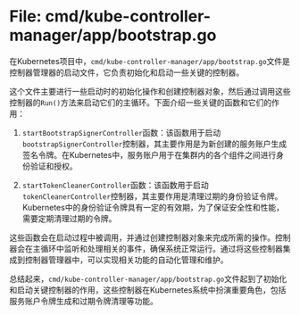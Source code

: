 # File: cmd/kube-controller-manager/app/bootstrap.go

在Kubernetes项目中，`cmd/kube-controller-manager/app/bootstrap.go`文件是控制器管理器的启动文件，它负责初始化和启动一些关键的控制器。

这个文件主要进行一些启动时的初始化操作和创建控制器对象，然后通过调用这些控制器的`Run()`方法来启动它们的主循环。下面介绍一些关键的函数和它们的作用：

1. `startBootstrapSignerController`函数：该函数用于启动`bootstrapSignerController`控制器，其主要作用是为新创建的服务账户生成签名令牌。在Kubernetes中，服务账户用于在集群内的各个组件之间进行身份验证和授权。

2. `startTokenCleanerController`函数：该函数用于启动`tokenCleanerController`控制器，其主要作用是清理过期的身份验证令牌。Kubernetes中的身份验证令牌具有一定的有效期，为了保证安全性和性能，需要定期清理过期的令牌。

这些函数会在启动过程中被调用，并通过创建控制器对象来完成所需的操作。控制器会在主循环中监听和处理相关的事件，确保系统正常运行。通过将这些控制器集成到控制器管理器中，可以实现相关功能的自动化管理和维护。

总结起来，`cmd/kube-controller-manager/app/bootstrap.go`文件起到了初始化和启动关键控制器的作用，这些控制器在Kubernetes系统中扮演重要角色，包括服务账户令牌生成和过期令牌清理等功能。

